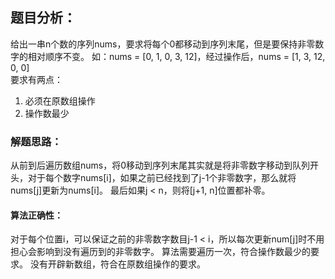 ## 题目分析：

给出一串n个数的序列nums，要求将每个0都移动到序列末尾，但是要保持非零数字的相对顺序不变。 
如：nums = [0, 1, 0, 3, 12]，经过操作后，nums = [1, 3, 12, 0, 0]  
要求有两点：
1. 必须在原数组操作
2. 操作数最少

### 解题思路：

从前到后遍历数组nums，将0移动到序列末尾其实就是将非零数字移动到队列开头，对于每个数字nums[i]，如果之前已经找到了j-1个非零数字，那么就将nums[j]更新为nums[i]。 
最后如果j < n，则将[j+1, n]位置都补零。

#### 算法正确性：

对于每个位置i，可以保证之前的非零数字数目j-1 < i，所以每次更新num[j]时不用担心会影响到没有遍历到的非零数字。
算法需要遍历一次，符合操作数最少的要求。 
没有开辟新数组，符合在原数组操作的要求。 
